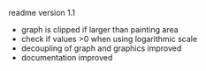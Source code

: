 readme version 1.1

- graph is clipped if larger than painting area
- check if values >0 when using logarithmic scale
- decoupling of graph and graphics improved
- documentation improved

